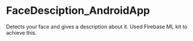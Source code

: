 # FaceDesciption_AndroidApp

Detects your face and gives a description about it. 
Used Firebase ML kit to achieve this.
